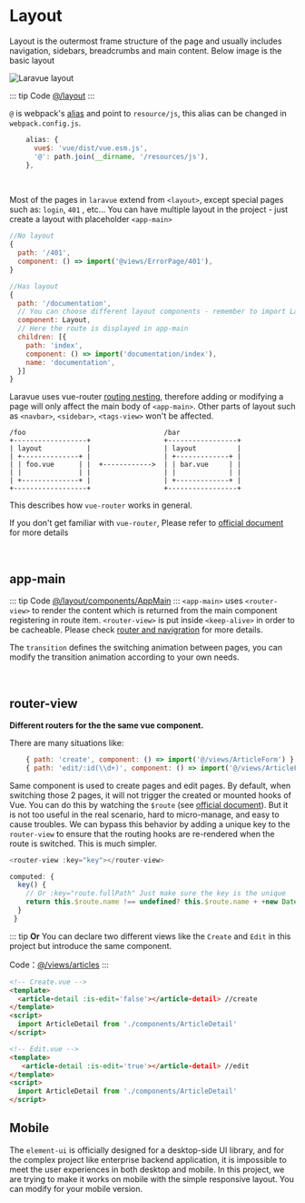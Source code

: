 # Layout

Layout is the outermost frame structure of the page and usually includes navigation, sidebars, breadcrumbs and main content. Below image is the basic layout

![Laravue layout](https://cp5.sgp1.cdn.digitaloceanspaces.com/zoro/laravue-layout.jpg)

::: tip Code
[@/layout](https://github.com/tuandm/laravue/tree/master/resources/js/layout)
:::

`@` is webpack's [alias](https://webpack.js.org/configuration/resolve/#resolve-alias) and point to `resource/js`, this alias can be changed in `webpack.config.js`.

```js
    alias: {
      vue$: 'vue/dist/vue.esm.js',
      '@': path.join(__dirname, '/resources/js'),
    },
```

<br>

Most of the pages in `laravue` extend from `<layout>`, except special pages such as: `login`, `401` , etc... You can have multiple layout in the project - just create a layout with placeholder `<app-main>`

```js
//No layout
{
  path: '/401',
  component: () => import('@views/ErrorPage/401'),
}

//Has layout
{
  path: '/documentation',
  // You can choose different layout components - remember to import Layout first
  component: Layout,
  // Here the route is displayed in app-main
  children: [{
    path: 'index',
    component: () => import('documentation/index'),
    name: 'documentation',
  }]
}
```

Laravue uses vue-router [routing nesting](https://router.vuejs.org/guide/essentials/nested-routes.html), therefore adding or modifying a page will only affect the main body of `<app-main>`. Other parts of layout such as `<navbar>`, `<sidebar>`, `<tags-view>` won't be affected.

```
/foo                                  /bar
+------------------+                  +-----------------+
| layout           |                  | layout          |
| +--------------+ |                  | +-------------+ |
| | foo.vue      | |  +------------>  | | bar.vue     | |
| |              | |                  | |             | |
| +--------------+ |                  | +-------------+ |
+------------------+                  +-----------------+
```
This describes how `vue-router` works in general. 

If you don't get familiar with `vue-router`, Please refer to [official document](https://router.vuejs.org/) for more details

<br>

## app-main

::: tip Code
[@/layout/components/AppMain](https://github.com/tuandm/laravue/blob/master/resources/js/layout/components/AppMain.vue)
:::
`<app-main>` uses `<router-view>` to render the content which is returned from the main component registering in route item. `<router-view>` is put inside `<keep-alive>` in order to be cacheable. Please check [router and navigration](router-and-nav.md) for more details.

The `transition` defines the switching animation between pages, you can modify the transition animation according to your own needs.

<br>

## router-view

**Different routers for the the same vue component.** 

There are many situations like:

```js
    { path: 'create', component: () => import('@/views/ArticleForm') },
    { path: 'edit/:id(\\d+)', component: () => import('@/views/ArticleForm') },
```

Same component is used to create pages and edit pages. By default, when switching those 2 pages, it will not trigger the created or mounted hooks of Vue. You can do this by watching the `$route` (see [official document](https://router.vuejs.org/guide/essentials/dynamic-matching.html#reacting-to-params-changes)). But it is not too useful in the real scenario, hard to micro-manage, and easy to cause troubles. We can bypass this behavior by adding a unique key to the `router-view` to ensure that the routing hooks are re-rendered when the route is switched. This is much simpler.

```js
<router-view :key="key"></router-view>

computed: {
  key() {
    // Or :key="route.fullPath" Just make sure the key is the unique
    return this.$route.name !== undefined? this.$route.name + +new Date(): this.$route + +new Date()
  }
 }
```

::: tip
**Or** You can declare two different views like the `Create` and `Edit` in this project but introduce the same component.

Code：[@/views/articles](https://github.com/tuandm/laravue/tree/master/resources/js/views/articles)
:::

```html
<!-- Create.vue -->
<template>
  <article-detail :is-edit='false'></article-detail> //create
</template>
<script>
  import ArticleDetail from './components/ArticleDetail'
</script>

<!-- Edit.vue -->
<template>
   <article-detail :is-edit='true'></article-detail> //edit
</template>
<script>
  import ArticleDetail from './components/ArticleDetail'
</script>
```

## Mobile

The `element-ui` is officially designed for a desktop-side UI library, and for the complex project like enterprise backend application, it is impossible to meet the user experiences in both desktop and mobile. In this project, we are trying to make it works on mobile with the simple responsive layout. You can modify for your mobile version.
